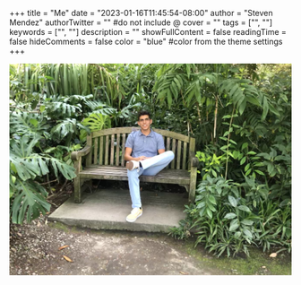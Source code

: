+++
title = "Me"
date = "2023-01-16T11:45:54-08:00"
author = "Steven Mendez"
authorTwitter = "" #do not include @
cover = ""
tags = ["", ""]
keywords = ["", ""]
description = ""
showFullContent = false
readingTime = false
hideComments = false
color = "blue" #color from the theme settings
+++


<img src="assets/steven.JPG" alt="steven"/>
